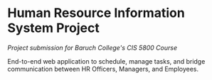 # Human Resource Information System Project
 
 *Project submission for Baruch College's CIS 5800 Course*

 End-to-end web application to schedule, manage tasks, and bridge communication between HR Officers, Managers, and Employees.
